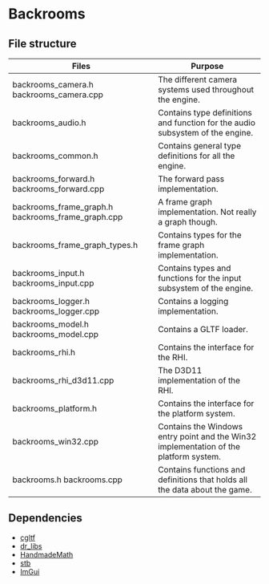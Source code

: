 # Backrooms

## File structure

| Files                                             | Purpose                                                                               |
|---------------------------------------------------|---------------------------------------------------------------------------------------|
| backrooms_camera.h backrooms_camera.cpp           | The different camera systems used throughout the engine.                              |
| backrooms_audio.h                                 | Contains type definitions and function for the audio subsystem of the engine.         |
| backrooms_common.h                                | Contains general type definitions for all the engine.                                 |
| backrooms_forward.h backrooms_forward.cpp         | The forward pass implementation.                                                      |
| backrooms_frame_graph.h backrooms_frame_graph.cpp | A frame graph implementation. Not really a graph though.                              |
| backrooms_frame_graph_types.h                     | Contains types for the frame graph implementation.                                    |
| backrooms_input.h backrooms_input.cpp             | Contains types and functions for the input subsystem of the engine.                   |
| backrooms_logger.h backrooms_logger.cpp           | Contains a logging implementation.                                                    |
| backrooms_model.h backrooms_model.cpp             | Contains a GLTF loader.                                                               |
| backrooms_rhi.h                                   | Contains the interface for the RHI.                                                   |
| backrooms_rhi_d3d11.cpp                           | The D3D11 implementation of the RHI.                                                  |
| backrooms_platform.h                              | Contains the interface for the platform system.                                       |
| backrooms_win32.cpp                               | Contains the Windows entry point and the Win32 implementation of the platform system. |
| backrooms.h backrooms.cpp                         | Contains functions and definitions that holds all the data about the game.            |

## Dependencies

- [cgltf](https://github.com/jkuhlmann/cgltf)
- [dr_libs](https://github.com/mackron/dr_libs)
- [HandmadeMath](https://github.com/HandmadeMath/Handmade-Math)
- [stb](https://github.com/nothings/stb)
- [ImGui](https://github.com/ocornut/imgui)